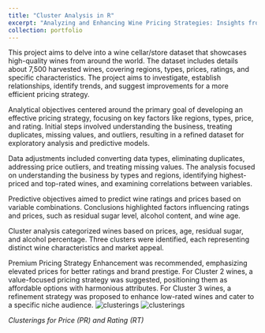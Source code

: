 ```yaml
---
title: "Cluster Analysis in R"
excerpt: "Analyzing and Enhancing Wine Pricing Strategies: Insights from Dataset Exploration and Predictive Modeling"<br/><img src='/images/clusters.png'>"
collection: portfolio
---
```


This project aims to delve into a wine cellar/store dataset that showcases high-quality wines from around the world. The dataset includes details about 7,500 harvested wines, covering regions, types, prices, ratings, and specific characteristics. The project aims to investigate, establish relationships, identify trends, and suggest improvements for a more efficient pricing strategy.

Analytical objectives centered around the primary goal of developing an effective pricing strategy, focusing on key factors like regions, types, price, and rating. Initial steps involved understanding the business, treating duplicates, missing values, and outliers, resulting in a refined dataset for exploratory analysis and predictive models.

Data adjustments included converting data types, eliminating duplicates, addressing price outliers, and treating missing values. The analysis focused on understanding the business by types and regions, identifying highest-priced and top-rated wines, and examining correlations between variables.

Predictive objectives aimed to predict wine ratings and prices based on variable combinations. Conclusions highlighted factors influencing ratings and prices, such as residual sugar level, alcohol content, and wine age.

Cluster analysis categorized wines based on prices, age, residual sugar, and alcohol percentage. Three clusters were identified, each representing distinct wine characteristics and market appeal.

Premium Pricing Strategy Enhancement was recommended, emphasizing elevated prices for better ratings and brand prestige. For Cluster 2 wines, a value-focused pricing strategy was suggested, positioning them as affordable options with harmonious attributes. For Cluster 3 wines, a refinement strategy was proposed to enhance low-rated wines and cater to a specific niche audience.
![clusterings](/images/clusterPRpng)
![clusterings](/images/clusterRTpng)

*Clusterings for Price (PR) and Rating (RT)*
